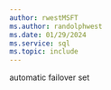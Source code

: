 ```yaml
---
author: rwestMSFT
ms.author: randolphwest
ms.date: 01/29/2024
ms.service: sql
ms.topic: include
---
```

 automatic failover set 
